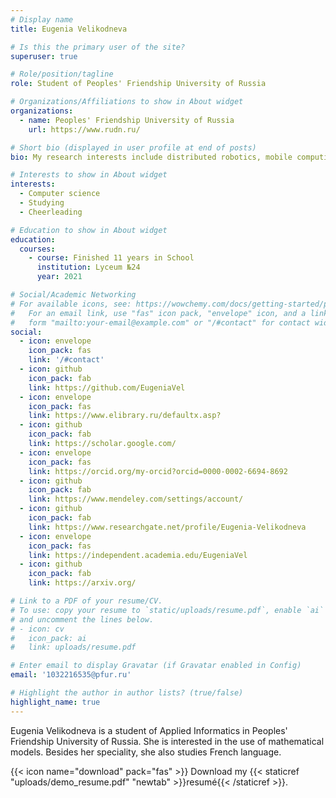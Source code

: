 ```yaml
---
# Display name
title: Eugenia Velikodneva

# Is this the primary user of the site?
superuser: true

# Role/position/tagline
role: Student of Peoples' Friendship University of Russia

# Organizations/Affiliations to show in About widget
organizations:
  - name: Peoples' Friendship University of Russia
    url: https://www.rudn.ru/

# Short bio (displayed in user profile at end of posts)
bio: My research interests include distributed robotics, mobile computing and programmable matter.

# Interests to show in About widget
interests:
  - Computer science
  - Studying
  - Cheerleading

# Education to show in About widget
education:
  courses:
    - course: Finished 11 years in School
      institution: Lyceum №24
      year: 2021

# Social/Academic Networking
# For available icons, see: https://wowchemy.com/docs/getting-started/page-builder/#icons
#   For an email link, use "fas" icon pack, "envelope" icon, and a link in the
#   form "mailto:your-email@example.com" or "/#contact" for contact widget.
social:
  - icon: envelope
    icon_pack: fas
    link: '/#contact'
  - icon: github
    icon_pack: fab
    link: https://github.com/EugeniaVel
  - icon: envelope
    icon_pack: fas
    link: https://www.elibrary.ru/defaultx.asp?
  - icon: github
    icon_pack: fab
    link: https://scholar.google.com/
  - icon: envelope
    icon_pack: fas
    link: https://orcid.org/my-orcid?orcid=0000-0002-6694-8692
  - icon: github
    icon_pack: fab
    link: https://www.mendeley.com/settings/account/
  - icon: github
    icon_pack: fab
    link: https://www.researchgate.net/profile/Eugenia-Velikodneva
  - icon: envelope
    icon_pack: fas
    link: https://independent.academia.edu/EugeniaVel
  - icon: github
    icon_pack: fab
    link: https://arxiv.org/

# Link to a PDF of your resume/CV.
# To use: copy your resume to `static/uploads/resume.pdf`, enable `ai` icons in `params.toml`,
# and uncomment the lines below.
# - icon: cv
#   icon_pack: ai
#   link: uploads/resume.pdf

# Enter email to display Gravatar (if Gravatar enabled in Config)
email: '1032216535@pfur.ru'

# Highlight the author in author lists? (true/false)
highlight_name: true
---
```


Eugenia Velikodneva is a student of Applied Informatics in Peoples' Friendship University of Russia. She is interested in the use of mathematical models. Besides her speciality, she also studies French language. 


{{< icon name="download" pack="fas" >}} Download my {{< staticref "uploads/demo_resume.pdf" "newtab" >}}resumé{{< /staticref >}}.
